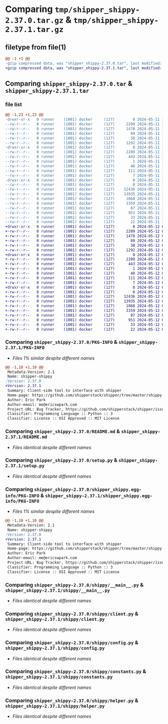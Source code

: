 # Comparing `tmp/shipper_shippy-2.37.0.tar.gz` & `tmp/shipper_shippy-2.37.1.tar.gz`

## filetype from file(1)

```diff
@@ -1 +1 @@
-gzip compressed data, was "shipper_shippy-2.37.0.tar", last modified: Sat May 11 11:40:42 2024, max compression
+gzip compressed data, was "shipper_shippy-2.37.1.tar", last modified: Sun May 12 00:10:09 2024, max compression
```

## Comparing `shipper_shippy-2.37.0.tar` & `shipper_shippy-2.37.1.tar`

### file list

```diff
@@ -1,23 +1,23 @@
-drwxr-xr-x   0 runner    (1001) docker     (127)        0 2024-05-11 11:40:42.708657 shipper_shippy-2.37.0/
--rw-r--r--   0 runner    (1001) docker     (127)     2209 2024-05-11 11:40:42.708657 shipper_shippy-2.37.0/PKG-INFO
--rw-r--r--   0 runner    (1001) docker     (127)     1478 2024-05-11 11:40:35.000000 shipper_shippy-2.37.0/README.md
--rw-r--r--   0 runner    (1001) docker     (127)       89 2024-05-11 11:40:35.000000 shipper_shippy-2.37.0/pyproject.toml
--rw-r--r--   0 runner    (1001) docker     (127)       38 2024-05-11 11:40:42.708657 shipper_shippy-2.37.0/setup.cfg
--rw-r--r--   0 runner    (1001) docker     (127)     1292 2024-05-11 11:40:35.000000 shipper_shippy-2.37.0/setup.py
-drwxr-xr-x   0 runner    (1001) docker     (127)        0 2024-05-11 11:40:42.704657 shipper_shippy-2.37.0/shipper_shippy.egg-info/
--rw-r--r--   0 runner    (1001) docker     (127)     2209 2024-05-11 11:40:42.000000 shipper_shippy-2.37.0/shipper_shippy.egg-info/PKG-INFO
--rw-r--r--   0 runner    (1001) docker     (127)      443 2024-05-11 11:40:42.000000 shipper_shippy-2.37.0/shipper_shippy.egg-info/SOURCES.txt
--rw-r--r--   0 runner    (1001) docker     (127)        1 2024-05-11 11:40:42.000000 shipper_shippy-2.37.0/shipper_shippy.egg-info/dependency_links.txt
--rw-r--r--   0 runner    (1001) docker     (127)       48 2024-05-11 11:40:42.000000 shipper_shippy-2.37.0/shipper_shippy.egg-info/entry_points.txt
--rw-r--r--   0 runner    (1001) docker     (127)      111 2024-05-11 11:40:42.000000 shipper_shippy-2.37.0/shipper_shippy.egg-info/requires.txt
--rw-r--r--   0 runner    (1001) docker     (127)        7 2024-05-11 11:40:42.000000 shipper_shippy-2.37.0/shipper_shippy.egg-info/top_level.txt
-drwxr-xr-x   0 runner    (1001) docker     (127)        0 2024-05-11 11:40:42.704657 shipper_shippy-2.37.0/shippy/
--rw-r--r--   0 runner    (1001) docker     (127)        0 2024-05-11 11:40:35.000000 shipper_shippy-2.37.0/shippy/__init__.py
--rw-r--r--   0 runner    (1001) docker     (127)    12436 2024-05-11 11:40:35.000000 shipper_shippy-2.37.0/shippy/__main__.py
--rw-r--r--   0 runner    (1001) docker     (127)    13935 2024-05-11 11:40:35.000000 shipper_shippy-2.37.0/shippy/client.py
--rw-r--r--   0 runner    (1001) docker     (127)     1068 2024-05-11 11:40:35.000000 shipper_shippy-2.37.0/shippy/config.py
--rw-r--r--   0 runner    (1001) docker     (127)     3359 2024-05-11 11:40:35.000000 shipper_shippy-2.37.0/shippy/constants.py
--rw-r--r--   0 runner    (1001) docker     (127)       87 2024-05-11 11:40:35.000000 shipper_shippy-2.37.0/shippy/exceptions.py
--rw-r--r--   0 runner    (1001) docker     (127)      951 2024-05-11 11:40:35.000000 shipper_shippy-2.37.0/shippy/helper.py
--rw-r--r--   0 runner    (1001) docker     (127)       33 2024-05-11 11:40:35.000000 shipper_shippy-2.37.0/shippy/server_compat_version.py
--rw-r--r--   0 runner    (1001) docker     (127)       22 2024-05-11 11:40:35.000000 shipper_shippy-2.37.0/shippy/version.py
+drwxr-xr-x   0 runner    (1001) docker     (127)        0 2024-05-12 00:10:09.948214 shipper_shippy-2.37.1/
+-rw-r--r--   0 runner    (1001) docker     (127)     2209 2024-05-12 00:10:09.948214 shipper_shippy-2.37.1/PKG-INFO
+-rw-r--r--   0 runner    (1001) docker     (127)     1478 2024-05-12 00:09:56.000000 shipper_shippy-2.37.1/README.md
+-rw-r--r--   0 runner    (1001) docker     (127)       89 2024-05-12 00:09:56.000000 shipper_shippy-2.37.1/pyproject.toml
+-rw-r--r--   0 runner    (1001) docker     (127)       38 2024-05-12 00:10:09.948214 shipper_shippy-2.37.1/setup.cfg
+-rw-r--r--   0 runner    (1001) docker     (127)     1292 2024-05-12 00:09:56.000000 shipper_shippy-2.37.1/setup.py
+drwxr-xr-x   0 runner    (1001) docker     (127)        0 2024-05-12 00:10:09.948214 shipper_shippy-2.37.1/shipper_shippy.egg-info/
+-rw-r--r--   0 runner    (1001) docker     (127)     2209 2024-05-12 00:10:09.000000 shipper_shippy-2.37.1/shipper_shippy.egg-info/PKG-INFO
+-rw-r--r--   0 runner    (1001) docker     (127)      443 2024-05-12 00:10:09.000000 shipper_shippy-2.37.1/shipper_shippy.egg-info/SOURCES.txt
+-rw-r--r--   0 runner    (1001) docker     (127)        1 2024-05-12 00:10:09.000000 shipper_shippy-2.37.1/shipper_shippy.egg-info/dependency_links.txt
+-rw-r--r--   0 runner    (1001) docker     (127)       48 2024-05-12 00:10:09.000000 shipper_shippy-2.37.1/shipper_shippy.egg-info/entry_points.txt
+-rw-r--r--   0 runner    (1001) docker     (127)      111 2024-05-12 00:10:09.000000 shipper_shippy-2.37.1/shipper_shippy.egg-info/requires.txt
+-rw-r--r--   0 runner    (1001) docker     (127)        7 2024-05-12 00:10:09.000000 shipper_shippy-2.37.1/shipper_shippy.egg-info/top_level.txt
+drwxr-xr-x   0 runner    (1001) docker     (127)        0 2024-05-12 00:10:09.948214 shipper_shippy-2.37.1/shippy/
+-rw-r--r--   0 runner    (1001) docker     (127)        0 2024-05-12 00:09:56.000000 shipper_shippy-2.37.1/shippy/__init__.py
+-rw-r--r--   0 runner    (1001) docker     (127)    12436 2024-05-12 00:09:56.000000 shipper_shippy-2.37.1/shippy/__main__.py
+-rw-r--r--   0 runner    (1001) docker     (127)    13935 2024-05-12 00:09:56.000000 shipper_shippy-2.37.1/shippy/client.py
+-rw-r--r--   0 runner    (1001) docker     (127)     1068 2024-05-12 00:09:56.000000 shipper_shippy-2.37.1/shippy/config.py
+-rw-r--r--   0 runner    (1001) docker     (127)     3359 2024-05-12 00:09:56.000000 shipper_shippy-2.37.1/shippy/constants.py
+-rw-r--r--   0 runner    (1001) docker     (127)       87 2024-05-12 00:09:56.000000 shipper_shippy-2.37.1/shippy/exceptions.py
+-rw-r--r--   0 runner    (1001) docker     (127)      951 2024-05-12 00:09:56.000000 shipper_shippy-2.37.1/shippy/helper.py
+-rw-r--r--   0 runner    (1001) docker     (127)       33 2024-05-12 00:09:56.000000 shipper_shippy-2.37.1/shippy/server_compat_version.py
+-rw-r--r--   0 runner    (1001) docker     (127)       22 2024-05-12 00:09:56.000000 shipper_shippy-2.37.1/shippy/version.py
```

### Comparing `shipper_shippy-2.37.0/PKG-INFO` & `shipper_shippy-2.37.1/PKG-INFO`

 * *Files 1% similar despite different names*

```diff
@@ -1,10 +1,10 @@
 Metadata-Version: 2.1
 Name: shipper-shippy
-Version: 2.37.0
+Version: 2.37.1
 Summary: Client-side tool to interface with shipper
 Home-page: https://github.com/shipperstack/shipper/tree/master/shippy
 Author: Eric Park
 Author-email: me@ericswpark.com
 Project-URL: Bug Tracker, https://github.com/shipperstack/shipper/issues
 Classifier: Programming Language :: Python :: 3
 Classifier: License :: OSI Approved :: MIT License
```

### Comparing `shipper_shippy-2.37.0/README.md` & `shipper_shippy-2.37.1/README.md`

 * *Files identical despite different names*

### Comparing `shipper_shippy-2.37.0/setup.py` & `shipper_shippy-2.37.1/setup.py`

 * *Files identical despite different names*

### Comparing `shipper_shippy-2.37.0/shipper_shippy.egg-info/PKG-INFO` & `shipper_shippy-2.37.1/shipper_shippy.egg-info/PKG-INFO`

 * *Files 1% similar despite different names*

```diff
@@ -1,10 +1,10 @@
 Metadata-Version: 2.1
 Name: shipper-shippy
-Version: 2.37.0
+Version: 2.37.1
 Summary: Client-side tool to interface with shipper
 Home-page: https://github.com/shipperstack/shipper/tree/master/shippy
 Author: Eric Park
 Author-email: me@ericswpark.com
 Project-URL: Bug Tracker, https://github.com/shipperstack/shipper/issues
 Classifier: Programming Language :: Python :: 3
 Classifier: License :: OSI Approved :: MIT License
```

### Comparing `shipper_shippy-2.37.0/shippy/__main__.py` & `shipper_shippy-2.37.1/shippy/__main__.py`

 * *Files identical despite different names*

### Comparing `shipper_shippy-2.37.0/shippy/client.py` & `shipper_shippy-2.37.1/shippy/client.py`

 * *Files identical despite different names*

### Comparing `shipper_shippy-2.37.0/shippy/config.py` & `shipper_shippy-2.37.1/shippy/config.py`

 * *Files identical despite different names*

### Comparing `shipper_shippy-2.37.0/shippy/constants.py` & `shipper_shippy-2.37.1/shippy/constants.py`

 * *Files identical despite different names*

### Comparing `shipper_shippy-2.37.0/shippy/helper.py` & `shipper_shippy-2.37.1/shippy/helper.py`

 * *Files identical despite different names*

